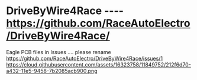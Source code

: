 # DriveByWire4Race  ---- https://github.com/RaceAutoElectro/DriveByWire4Race/


Eagle PCB files in Issues .... please rename 
https://github.com/RaceAutoElectro/DriveByWire4Race/issues/1
https://cloud.githubusercontent.com/assets/16323758/11849752/212f6d70-a432-11e5-9458-7b2085acb900.png

